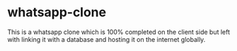 # whatsapp-clone 
This is a whatsapp clone which is 100% completed on the client side but left with linking it with a database and hosting it on the internet globally.
